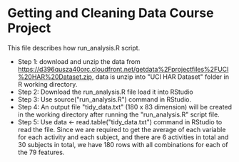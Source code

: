 Getting and Cleaning Data Course Project
========================================
This file describes how run_analysis.R script.
* Step 1: download and unzip the data from https://d396qusza40orc.cloudfront.net/getdata%2Fprojectfiles%2FUCI%20HAR%20Dataset.zip, data is unzip into "UCI HAR Dataset" folder in R working directory.
* Step 2: Download the run_analysis.R file load it into RStudio
* Step 3: Use source("run_analysis.R") command in RStudio. 
* Step 4: An output file "tidy_data.txt" (180 x 83 dimension) will be created in the working directory after running the "run_analysis.R" script file.
* Step 5: Use data <- read.table("tidy_data.txt") command in RStudio to read the file. Since we are required to get the average of each variable for each activity and each subject, and there are 6 activities in total and 30 subjects in total, we have 180 rows with all combinations for each of the 79 features. 